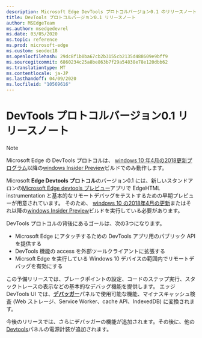 ```yaml
---
description: Microsoft Edge DevTools プロトコルバージョン0.1 のリリースノート
title: DevTools プロトコルバージョン0.1 リリースノート
author: MSEdgeTeam
ms.author: msedgedevrel
ms.date: 03/05/2020
ms.topic: reference
ms.prod: microsoft-edge
ms.custom: seodec18
ms.openlocfilehash: 29dc8f1b0ba67cb2b3155cb2135d488609e9bff9
ms.sourcegitcommit: 6860234c25a8be863b7f29a54838e78e120dbb62
ms.translationtype: MT
ms.contentlocale: ja-JP
ms.lasthandoff: 04/09/2020
ms.locfileid: "10569616"
---
```

# DevTools プロトコルバージョン0.1 リリースノート

> [!NOTE]
> Microsoft Edge の DevTools プロトコルは、 [windows 10 年4月の2018更新プログラム](https://blogs.windows.com/windowsexperience/2018/04/30/how-to-get-the-windows-10-april-2018-update/#5VXkQMU41CJzZPER.97)以降の[windows Insider Preview](https://insider.windows.com/en-us/getting-started/)ビルドでのみ動作します。

Microsoft **Edge Devtools プロトコル**のバージョン0.1 には、新しいスタンドアロンの[Microsoft Edge devtools プレビュー](https://www.microsoft.com/store/p/microsoft-edge-devtools-preview/9mzbfrmz0mnj?activetab=pivot%3aoverviewtab)アプリで EdgeHTML instrumentation と基本的なリモートデバッグをテストするための早期プレビューが用意されています。 そのため、 [windows 10 の2018年4月の更新](https://blogs.windows.com/windowsexperience/2018/04/30/how-to-get-the-windows-10-april-2018-update/#5VXkQMU41CJzZPER.97)またはそれ以降の[windows Insider Preview](https://insider.windows.com/en-us/getting-started/)ビルドを実行している必要があります。

DevTools プロトコルの背後にあるゴールは、次の3つになります。

 - Microsoft Edge にアタッチするための DevTools アプリ用のパブリック API を提供する
 - DevTools 機能の access を外部ツールクライアントに拡張する
 - Micrsoft Edge を実行している Windows 10 デバイスの範囲内でリモートデバッグを有効にする 

この予備リリースでは、ブレークポイントの設定、コードのステップ実行、スタックトレースの表示などの基本的なデバッグ機能を提供します。 エッジ DevTools UI では、[**デバッガー**](../../devtools-guide/debugger.md)パネルで使用可能な機能、マイナスキャッシュ検査 (Web ストレージ、Service Worker、cache API、IndexedDB) に変換されます。 

今後のリリースでは、さらにデバッガーの機能が追加されます。その後に、他の[Devtools](../../devtools-guide.md)パネルの電源計装が追加されます。
